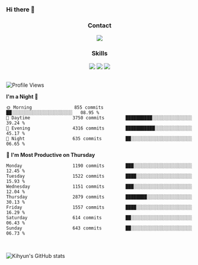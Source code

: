 ### Hi there 👋

<!--
**Key5771/Key5771** is a ✨ _special_ ✨ repository because its `README.md` (this file) appears on your GitHub profile.

Here are some ideas to get you started:

- 🔭 I’m currently working on ...
- 🌱 I’m currently learning ...
- 👯 I’m looking to collaborate on ...
- 🤔 I’m looking for help with ...
- 💬 Ask me about ...
- 📫 How to reach me: ...
- 😄 Pronouns: ...
- ⚡ Fun fact: ...
-->

<h3 align="center">Contact</h3>
<div align="center">
  <a href="mailto:ksj57715@gmail.com"><img src="https://img.shields.io/badge/Gmail-D14836?style=for-the-badge&logo=gmail&logoColor=white"/></a>
</div>

<h3 align="center">Skills</h3>
<div align="center">
  <img src="https://img.shields.io/badge/iOS-000000?style=for-the-badge&logo=ios&logoColor=white"/>
  <img src="https://img.shields.io/badge/Swift-FA7343?style=for-the-badge&logo=swift&logoColor=white"/>
  <img src="https://img.shields.io/badge/Xcode-007ACC?style=for-the-badge&logo=Xcode&logoColor=white"/>
</div>

<br>

<!--START_SECTION:waka-->
![Profile Views](http://img.shields.io/badge/Profile%20Views-0-blue)

**I'm a Night 🦉** 

```text
🌞 Morning                855 commits         ██░░░░░░░░░░░░░░░░░░░░░░░   08.95 % 
🌆 Daytime                3750 commits        ██████████░░░░░░░░░░░░░░░   39.24 % 
🌃 Evening                4316 commits        ███████████░░░░░░░░░░░░░░   45.17 % 
🌙 Night                  635 commits         ██░░░░░░░░░░░░░░░░░░░░░░░   06.65 % 
```
📅 **I'm Most Productive on Thursday** 

```text
Monday                   1190 commits        ███░░░░░░░░░░░░░░░░░░░░░░   12.45 % 
Tuesday                  1522 commits        ████░░░░░░░░░░░░░░░░░░░░░   15.93 % 
Wednesday                1151 commits        ███░░░░░░░░░░░░░░░░░░░░░░   12.04 % 
Thursday                 2879 commits        ████████░░░░░░░░░░░░░░░░░   30.13 % 
Friday                   1557 commits        ████░░░░░░░░░░░░░░░░░░░░░   16.29 % 
Saturday                 614 commits         ██░░░░░░░░░░░░░░░░░░░░░░░   06.43 % 
Sunday                   643 commits         ██░░░░░░░░░░░░░░░░░░░░░░░   06.73 % 
```



<!--END_SECTION:waka-->

<br>


![Kihyun's GitHub stats](https://github-readme-stats.vercel.app/api?username=key5771&show_icons=true&theme=radical)
